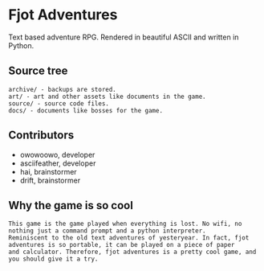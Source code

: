 # Fjot Adventures
Text based adventure RPG. Rendered in beautiful ASCII and written in Python.

## Source tree
```
archive/ - backups are stored.
art/ - art and other assets like documents in the game.
source/ - source code files. 
docs/ - documents like bosses for the game.
```

## Contributors
- owowoowo, developer
- asciifeather, developer
- hai, brainstormer
- drift, brainstormer

## Why the game is so cool
```
This game is the game played when everything is lost. No wifi, no nothing just a command prompt and a python interpreter. 
Reminiscent to the old text adventures of yesteryear. In fact, fjot adventures is so portable, it can be played on a piece of paper 
and calculator. Therefore, fjot adventures is a pretty cool game, and you should give it a try.
```
